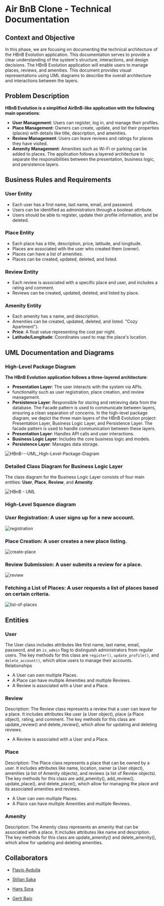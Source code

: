 
# Air BnB Clone - Technical Documentation

## Context and Objective
In this phase, we are focusing on documenting the technical architecture of the HBnB Evolution application. This documentation serves to provide a clear understanding of the system's structure, interactions, and design decisions. The HBnB Evolution application will enable users to manage places, reviews, and amenities. This document provides visual representations using UML diagrams to describe the overall architecture and interactions between the layers.
## Problem Description
**HBnB Evolution is a simplified AirBnB-like application with the following main operations**:
- **User Management**: Users can register, log in, and manage their profiles.
- **Place Management**: Owners can create, update, and list their properties (places) with details like title, description, and amenities.
- **Review Management**: Users can leave reviews and ratings for places they have visited.
- **Amenity Management**: Amenities such as Wi-Fi or parking can be added to places.
The application follows a layered architecture to separate the responsibilities between the presentation, business logic, and persistence layers.
## Business Rules and Requirements


### User Entity
- Each user has a first name, last name, email, and password.
- Users can be identified as administrators through a boolean attribute.
- Users should be able to register, update their profile information, and be deleted.

### Place Entity
- Each place has a title, description, price, latitude, and longitude.
- Places are associated with the user who created them (owner).
- Places can have a list of amenities.
- Places can be created, updated, deleted, and listed.

### Review Entity
- Each review is associated with a specific place and user, and includes a rating and comment.
- Reviews can be created, updated, deleted, and listed by place.

### Amenity Entity
- Each amenity has a name, and description.
- Amenities can be created, updated, deleted, and listed.
 "Cozy Apartment").
- **Price**: A float value representing the cost per night.
- **Latitude/Longitude**: Coordinates used to map the place's location.

## UML Documentation and Diagrams
### High-Level Package Diagram
**The HBnB Evolution application follows a three-layered architecture**:
- **Presentation Layer**: The user interacts with the system via APIs.
- functionality such as user registration, place creation, and review management.
- **Persistence Layer**: Responsible for storing and retrieving data from the database.
The Facade pattern is used to communicate between layers, ensuring a clean separation of concerns.
In the high-level package diagram, we depict the three main layers of the HBnB Evolution project: Presentation Layer, Business Logic Layer, and Persistence Layer. The facade pattern is used to handle communication between these layers.
- **Presentation Layer**: Handles API calls and user interactions.
- **Business Logic Layer**: Includes the core business logic and models.
- **Persistence Layer**: Manages data storage.

![HBnB---UML_High-Level-Package-Diagram](https://github.com/user-attachments/assets/e82d28b2-5a1a-4fac-a680-7c8fd855e944)

### Detailed Class Diagram for Business Logic Layer
The class diagram for the Business Logic Layer consists of four main entities:  **User**, **Place**, **Review**, and **Amenity**. 

![HBnB - UML](https://github.com/user-attachments/assets/6ee8375a-96d3-4c8b-ad09-f8757f4e08c7)

### High-Level Squence diagram
### **User Registration**: A user signs up for a new account.
![registration](https://github.com/user-attachments/assets/2fdf05fb-5084-4f25-b98b-11bad1fc74c3)
### **Place Creation**: A user creates a new place listing.
![create-place](https://github.com/user-attachments/assets/9ff294e3-ad6e-4263-9993-6df9d3ccccea)
### **Review Submission**: A user submits a review for a place.
![review](https://github.com/user-attachments/assets/f9e94e5f-f530-4b8b-98d9-d131a5c2b570)
### **Fetching a List of Places**: A user requests a list of places based on certain criteria.
![list-of-places](https://github.com/user-attachments/assets/d4b93437-7ce9-49a2-ac53-4b977db713dd)

## Entities
### User

The User class includes attributes like first name, last name, email, password, and an `is_admin` flag to distinguish administrators from regular users. The key methods for this class are `register()`, `update_profile()`, and `delete_account()`, which allow users to manage their accounts. 
Relationships
- A User can own multiple Places.
- A Place can have multiple Amenities and multiple Reviews.
- A Review is associated with a User and a Place.

### Review

Description: The Review class represents a review that a user can leave for a place. It includes attributes like user (a User object), place (a Place object), rating, and comment. The key methods for this class are update_review() and delete_review(), which allow for updating and deleting reviews.
- A Review is associated with a User and a Place.

### Place

Description: The Place class represents a place that can be owned by a user. It includes attributes like name, location, owner (a User object), amenities (a list of Amenity objects), and reviews (a list of Review objects). The key methods for this class are add_amenity(), add_review(), update_place(), and delete_place(), which allow for managing the place and its associated amenities and reviews.
- A User can own multiple Places.
- A Place can have multiple Amenities and multiple Reviews.

### Amenity

Description: The Amenity class represents an amenity that can be associated with a place. It includes attributes like name and description. The key methods for this class are update_amenity() and delete_amenity(), which allow for updating and deleting amenities.

## Collaborators
- [Flavio Avdulla](https://github.com/FlavioAvdulla)

- [Stilian Saka](https://github.com/StilianSaka)

- [Hans Sora](https://github.com/HansSora)

- [Gerti Bajo](https://github.com/Gerti23)
